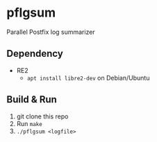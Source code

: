 # pflgsum
Parallel Postfix log summarizer

## Dependency
* RE2
    * `apt install libre2-dev` on Debian/Ubuntu

## Build & Run
1. git clone this repo
2. Run `make`
3. `./pflgsum <logfile>`
